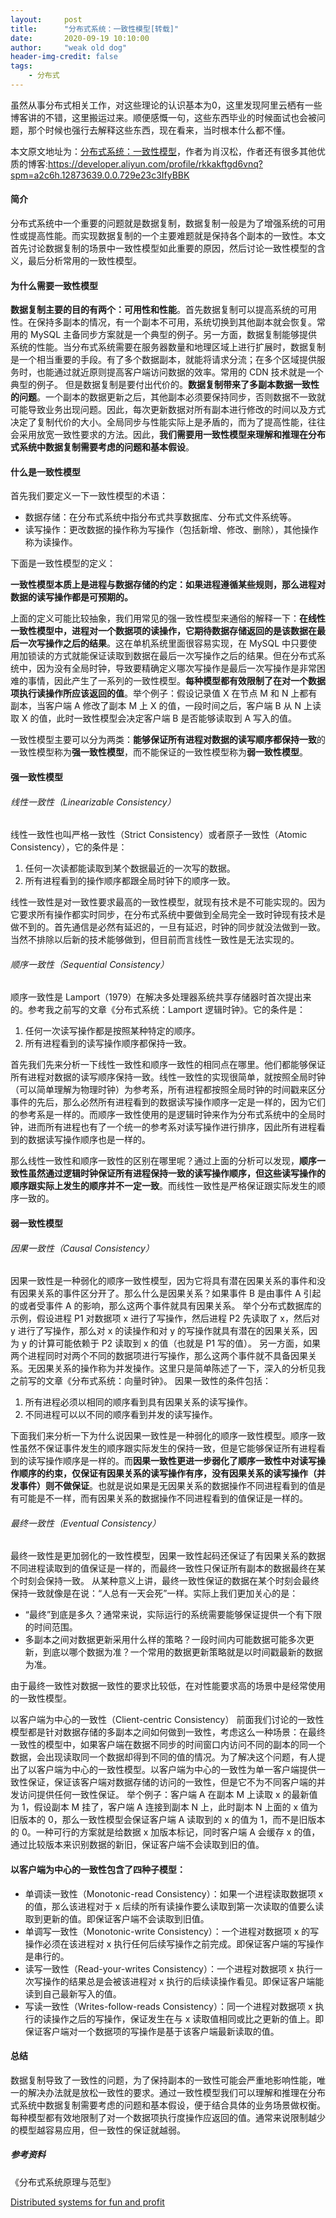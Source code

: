 ```yaml
---
layout:     post
title:      "分布式系统：一致性模型[转载]"
date:       2020-09-19 10:10:00
author:     "weak old dog"
header-img-credit: false
tags:
    - 分布式
---
```


虽然从事分布式相关工作，对这些理论的认识基本为0，这里发现阿里云栖有一些博客讲的不错，这里搬运过来。顺便感慨一句，这些东西毕业的时候面试也会被问题，那个时候也强行去解释这些东西，现在看来，当时根本什么都不懂。

本文原文地址为：[分布式系统：一致性模型](https://developer.aliyun.com/article/693187)，作者为肖汉松，作者还有很多其他优质的博客:https://developer.aliyun.com/profile/rkkakftgd6vnq?spm=a2c6h.12873639.0.0.729e23c3IfyBBK

#### 简介
分布式系统中一个重要的问题就是数据复制，数据复制一般是为了增强系统的可用性或提高性能。而实现数据复制的一个主要难题就是保持各个副本的一致性。本文首先讨论数据复制的场景中一致性模型如此重要的原因，然后讨论一致性模型的含义，最后分析常用的一致性模型。

#### 为什么需要一致性模型
**数据复制主要的目的有两个：可用性和性能**。首先数据复制可以提高系统的可用性。在保持多副本的情况，有一个副本不可用，系统切换到其他副本就会恢复。常用的 MySQL 主备同步方案就是一个典型的例子。另一方面，数据复制能够提供系统的性能。当分布式系统需要在服务器数量和地理区域上进行扩展时，数据复制是一个相当重要的手段。有了多个数据副本，就能将请求分流；在多个区域提供服务时，也能通过就近原则提高客户端访问数据的效率。常用的 CDN 技术就是一个典型的例子。
但是数据复制是要付出代价的。**数据复制带来了多副本数据一致性的问题**。一个副本的数据更新之后，其他副本必须要保持同步，否则数据不一致就可能导致业务出现问题。因此，每次更新数据对所有副本进行修改的时间以及方式决定了复制代价的大小。全局同步与性能实际上是矛盾的，而为了提高性能，往往会采用放宽一致性要求的方法。因此，**我们需要用一致性模型来理解和推理在分布式系统中数据复制需要考虑的问题和基本假设**。

#### 什么是一致性模型
首先我们要定义一下一致性模型的术语：
* 数据存储：在分布式系统中指分布式共享数据库、分布式文件系统等。
* 读写操作：更改数据的操作称为写操作（包括新增、修改、删除），其他操作称为读操作。

下面是一致性模型的定义：

**一致性模型本质上是进程与数据存储的约定：如果进程遵循某些规则，那么进程对数据的读写操作都是可预期的。**

上面的定义可能比较抽象，我们用常见的强一致性模型来通俗的解释一下：**在线性一致性模型中，进程对一个数据项的读操作，它期待数据存储返回的是该数据在最后一次写操作之后的结果**。这在单机系统里面很容易实现，在 MySQL 中只要使用加锁读的方式就能保证读取到数据在最后一次写操作之后的结果。但在分布式系统中，因为没有全局时钟，导致要精确定义哪次写操作是最后一次写操作是非常困难的事情，因此产生了一系列的一致性模型。**每种模型都有效限制了在对一个数据项执行读操作所应该返回的值**。举个例子：假设记录值 X 在节点 M 和 N 上都有副本，当客户端 A 修改了副本 M 上 X 的值，一段时间之后，客户端 B 从 N 上读取 X 的值，此时一致性模型会决定客户端 B 是否能够读取到 A 写入的值。

一致性模型主要可以分为两类：**能够保证所有进程对数据的读写顺序都保持一致**的一致性模型称为**强一致性模型**，而不能保证的一致性模型称为**弱一致性模型**。


#### 强一致性模型
###### 线性一致性（Linearizable Consistency）
线性一致性也叫严格一致性（Strict Consistency）或者原子一致性（Atomic Consistency），它的条件是：
1. 任何一次读都能读取到某个数据最近的一次写的数据。
2. 所有进程看到的操作顺序都跟全局时钟下的顺序一致。

线性一致性是对一致性要求最高的一致性模型，就现有技术是不可能实现的。因为它要求所有操作都实时同步，在分布式系统中要做到全局完全一致时钟现有技术是做不到的。首先通信是必然有延迟的，一旦有延迟，时钟的同步就没法做到一致。当然不排除以后新的技术能够做到，但目前而言线性一致性是无法实现的。

###### 顺序一致性（Sequential Consistency）
顺序一致性是 Lamport（1979）在解决多处理器系统共享存储器时首次提出来的。参考我之前写的文章《分布式系统：Lamport 逻辑时钟》。它的条件是：
1. 任何一次读写操作都是按照某种特定的顺序。
2. 所有进程看到的读写操作顺序都保持一致。

首先我们先来分析一下线性一致性和顺序一致性的相同点在哪里。他们都能够保证所有进程对数据的读写顺序保持一致。线性一致性的实现很简单，就按照全局时钟（可以简单理解为物理时钟）为参考系，所有进程都按照全局时钟的时间戳来区分事件的先后，那么必然所有进程看到的数据读写操作顺序一定是一样的，因为它们的参考系是一样的。而顺序一致性使用的是逻辑时钟来作为分布式系统中的全局时钟，进而所有进程也有了一个统一的参考系对读写操作进行排序，因此所有进程看到的数据读写操作顺序也是一样的。

那么线性一致性和顺序一致性的区别在哪里呢？通过上面的分析可以发现，**顺序一致性虽然通过逻辑时钟保证所有进程保持一致的读写操作顺序，但这些读写操作的顺序跟实际上发生的顺序并不一定一致**。而线性一致性是严格保证跟实际发生的顺序一致的。

#### 弱一致性模型
###### 因果一致性（Causal Consistency）
因果一致性是一种弱化的顺序一致性模型，因为它将具有潜在因果关系的事件和没有因果关系的事件区分开了。那么什么是因果关系？如果事件 B 是由事件 A 引起的或者受事件 A 的影响，那么这两个事件就具有因果关系。
举个分布式数据库的示例，假设进程 P1 对数据项 x 进行了写操作，然后进程 P2 先读取了 x，然后对 y 进行了写操作，那么对 x 的读操作和对 y 的写操作就具有潜在的因果关系，因为 y 的计算可能依赖于 P2 读取到 x 的值（也就是 P1 写的值）。
另一方面，如果两个进程同时对两个不同的数据项进行写操作，那么这两个事件就不具备因果关系。无因果关系的操作称为并发操作。这里只是简单陈述了一下，深入的分析见我之前写的文章《分布式系统：向量时钟》。
因果一致性的条件包括：
1. 所有进程必须以相同的顺序看到具有因果关系的读写操作。
2. 不同进程可以以不同的顺序看到并发的读写操作。

下面我们来分析一下为什么说因果一致性是一种弱化的顺序一致性模型。顺序一致性虽然不保证事件发生的顺序跟实际发生的保持一致，但是它能够保证所有进程看到的读写操作顺序是一样的。而**因果一致性更进一步弱化了顺序一致性中对读写操作顺序的约束，仅保证有因果关系的读写操作有序，没有因果关系的读写操作（并发事件）则不做保证**。也就是说如果是无因果关系的数据操作不同进程看到的值是有可能是不一样，而有因果关系的数据操作不同进程看到的值保证是一样的。

###### 最终一致性（Eventual Consistency）
最终一致性是更加弱化的一致性模型，因果一致性起码还保证了有因果关系的数据不同进程读取到的值保证是一样的，而最终一致性只保证所有副本的数据最终在某个时刻会保持一致。
从某种意义上讲，最终一致性保证的数据在某个时刻会最终保持一致就像是在说：“人总有一天会死”一样。实际上我们更加关心的是：
* “最终”到底是多久？通常来说，实际运行的系统需要能够保证提供一个有下限的时间范围。
* 多副本之间对数据更新采用什么样的策略？一段时间内可能数据可能多次更新，到底以哪个数据为准？一个常用的数据更新策略就是以时间戳最新的数据为准。

由于最终一致性对数据一致性的要求比较低，在对性能要求高的场景中是经常使用的一致性模型。

以客户端为中心的一致性（Client-centric Consistency）
前面我们讨论的一致性模型都是针对数据存储的多副本之间如何做到一致性，考虑这么一种场景：在最终一致性的模型中，如果客户端在数据不同步的时间窗口内访问不同的副本的同一个数据，会出现读取同一个数据却得到不同的值的情况。为了解决这个问题，有人提出了以客户端为中心的一致性模型。以客户端为中心的一致性为单一客户端提供一致性保证，保证该客户端对数据存储的访问的一致性，但是它不为不同客户端的并发访问提供任何一致性保证。
举个例子：客户端 A 在副本 M 上读取 x 的最新值为 1，假设副本 M 挂了，客户端 A 连接到副本 N 上，此时副本 N 上面的 x 值为旧版本的 0，那么一致性模型会保证客户端 A 读取到的 x 的值为 1，而不是旧版本的 0。一种可行的方案就是给数据 x 加版本标记，同时客户端 A 会缓存 x 的值，通过比较版本来识别数据的新旧，保证客户端不会读取到旧的值。

#### 以客户端为中心的一致性包含了四种子模型：
* 单调读一致性（Monotonic-read Consistency）：如果一个进程读取数据项 x 的值，那么该进程对于 x 后续的所有读操作要么读取到第一次读取的值要么读取到更新的值。即保证客户端不会读取到旧值。
* 单调写一致性（Monotonic-write Consistency）：一个进程对数据项 x 的写操作必须在该进程对 x 执行任何后续写操作之前完成。即保证客户端的写操作是串行的。
* 读写一致性（Read-your-writes Consistency）：一个进程对数据项 x 执行一次写操作的结果总是会被该进程对 x 执行的后续读操作看见。即保证客户端能读到自己最新写入的值。
* 写读一致性（Writes-follow-reads Consistency）：同一个进程对数据项 x 执行的读操作之后的写操作，保证发生在与 x 读取值相同或比之更新的值上。即保证客户端对一个数据项的写操作是基于该客户端最新读取的值。

#### 总结
数据复制导致了一致性的问题，为了保持副本的一致性可能会严重地影响性能，唯一的解决办法就是放松一致性的要求。通过一致性模型我们可以理解和推理在分布式系统中数据复制需要考虑的问题和基本假设，便于结合具体的业务场景做权衡。每种模型都有效地限制了对一个数据项执行度操作应返回的值。通常来说限制越少的模型越容易应用，但一致性的保证就越弱。

##### 参考资料
《分布式系统原理与范型》

[Distributed systems for fun and profit](http://book.mixu.net/distsys/?spm=a2c6h.12873639.0.0.38bf39fbot6KxB)
